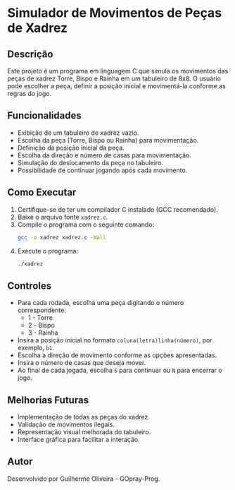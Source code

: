 # Simulador de Movimentos de Peças de Xadrez

## Descrição
Este projeto é um programa em linguagem C que simula os movimentos das peças de xadrez Torre, Bispo e Rainha em um tabuleiro de 8x8. O usuário pode escolher a peça, definir a posição inicial e movimentá-la conforme as regras do jogo.

## Funcionalidades
- Exibição de um tabuleiro de xadrez vazio.
- Escolha da peça (Torre, Bispo ou Rainha) para movimentação.
- Definição da posição inicial da peça.
- Escolha da direção e número de casas para movimentação.
- Simulação do deslocamento da peça no tabuleiro.
- Possibilidade de continuar jogando após cada movimento.

## Como Executar
1. Certifique-se de ter um compilador C instalado (GCC recomendado).
2. Baixe o arquivo fonte `xadrez.c`.
3. Compile o programa com o seguinte comando:
   ```sh
   gcc -o xadrez xadrez.c -Wall
   ```
4. Execute o programa:
   ```sh
   ./xadrez
   ```

## Controles
- Para cada rodada, escolha uma peça digitando o número correspondente:
  - 1 - Torre
  - 2 - Bispo
  - 3 - Rainha
- Insira a posição inicial no formato `coluna(letra)linha(número)`, por exemplo, `b1`.
- Escolha a direção de movimento conforme as opções apresentadas.
- Insira o número de casas que deseja mover.
- Ao final de cada jogada, escolha `S` para continuar ou `N` para encerrar o jogo.

## Melhorias Futuras
- Implementação de todas as peças do xadrez.
- Validação de movimentos ilegais.
- Representação visual melhorada do tabuleiro.
- Interface gráfica para facilitar a interação.

## Autor
Desenvolvido por Guilherme Oliveira - GOpray-Prog.

